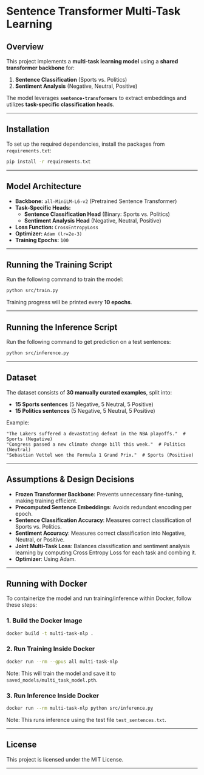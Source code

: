 # Sentence Transformer Multi-Task Learning

## Overview
This project implements a **multi-task learning model** using a **shared transformer backbone** for:
1. **Sentence Classification** (Sports vs. Politics)
2. **Sentiment Analysis** (Negative, Neutral, Positive)

The model leverages **`sentence-transformers`** to extract embeddings and utilizes **task-specific classification heads**.

---

## Installation
To set up the required dependencies, install the packages from `requirements.txt`:
```sh
pip install -r requirements.txt
```

---

## Model Architecture
- **Backbone:** `all-MiniLM-L6-v2` (Pretrained Sentence Transformer)
- **Task-Specific Heads:**
  - **Sentence Classification Head** (Binary: Sports vs. Politics)
  - **Sentiment Analysis Head** (Negative, Neutral, Positive)
- **Loss Function:** `CrossEntropyLoss`
- **Optimizer:** `Adam (lr=2e-3)`
- **Training Epochs:** `100`

---

## Running the Training Script
Run the following command to train the model:
```sh
python src/train.py
```
Training progress will be printed every **10 epochs**.

---

## Running the Inference Script
Run the following command to get prediction on a test sentences:
```sh
python src/inference.py
```

---

## Dataset
The dataset consists of **30 manually curated examples**, split into:
- **15 Sports sentences** (5 Negative, 5 Neutral, 5 Positive)
- **15 Politics sentences** (5 Negative, 5 Neutral, 5 Positive)

Example:
```plaintext
"The Lakers suffered a devastating defeat in the NBA playoffs."  # Sports (Negative)
"Congress passed a new climate change bill this week."  # Politics (Neutral)
"Sebastian Vettel won the Formula 1 Grand Prix."  # Sports (Positive)
```

---

## Assumptions & Design Decisions
- **Frozen Transformer Backbone**: Prevents unnecessary fine-tuning, making training efficient.
- **Precomputed Sentence Embeddings**: Avoids redundant encoding per epoch.
- **Sentence Classification Accuracy**: Measures correct classification of Sports vs. Politics.
- **Sentiment Accuracy**: Measures correct classification into Negative, Neutral, or Positive.
- **Joint Multi-Task Loss**: Balances classification and sentiment analysis learning by computing Cross Entropy Loss for each task and combing it.
- **Optimizer**: Using Adam.
---


## Running with Docker
To containerize the model and run training/inference within Docker, follow these steps:

### **1️. Build the Docker Image**
```sh
docker build -t multi-task-nlp .
```

### **2️. Run Training Inside Docker**
```sh
docker run --rm --gpus all multi-task-nlp
```
Note: This will train the model and save it to `saved_models/multi_task_model.pth`.

### **3️. Run Inference Inside Docker**
```sh
docker run --rm multi-task-nlp python src/inference.py
```
Note: This runs inference using the test file `test_sentences.txt`.

---

## License
This project is licensed under the MIT License.

---
